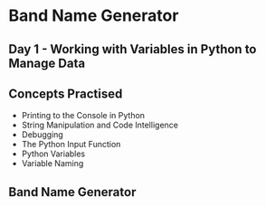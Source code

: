 # Band Name Generator #

## Day 1 - Working with Variables in Python to Manage Data ##

## Concepts Practised ##
- Printing to the Console in Python
- String Manipulation and Code Intelligence
- Debugging
- The Python Input Function
- Python Variables
- Variable Naming

## Band Name Generator ##

